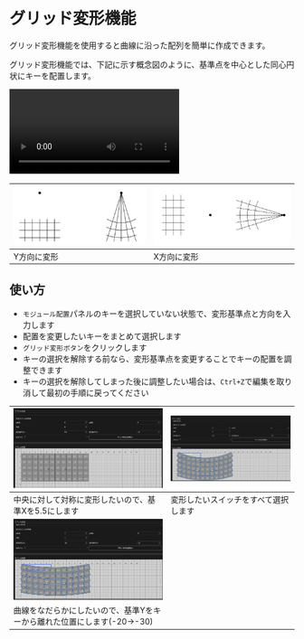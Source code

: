 # グリッド変形機能

グリッド変形機能を使用すると曲線に沿った配列を簡単に作成できます。

グリッド変形機能では、下記に示す概念図のように、基準点を中心とした同心円状にキーを配置します。

<div><video controls src="https://github.com/user-attachments/assets/fb9055c4-2398-4c2f-a6c4-4b6404450f52"></video></div>


|![](img/grid-deformation-y.png)|![](img/grid-deformation-x.png)|
|-|-|
|Y方向に変形|X方向に変形|

## 使い方

* `モジュール配置`パネルのキーを選択していない状態で、変形基準点と方向を入力します
* 配置を変更したいキーをまとめて選択します
* `グリッド変形ボタン`をクリックします
* キーの選択を解除する前なら、変形基準点を変更することでキーの配置を調整できます
* キーの選択を解除してしまった後に調整したい場合は、`Ctrl+Z`で編集を取り消して最初の手順に戻ってください

|![](img/deform-step-1.png)|![](img/deform-step-2.png)|
|-|-|
|中央に対して対称に変形したいので、基準Xを5.5にします|変形したいスイッチをすべて選択します|
|![](img/deform-step-3.png)||
|曲線をなだらかにしたいので、基準Yをキーから離れた位置にします(-20→-30)||
